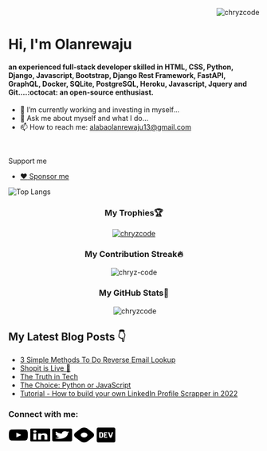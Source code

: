 <p align="right"> <img src="https://komarev.com/ghpvc/?username=chryzcode&label=Profile%20views&color=0e75b6&style=flat" alt="chryzcode" /> </p>


# Hi, I'm Olanrewaju
#### an experienced full-stack developer skilled in HTML, CSS, Python, Django, Javascript, Bootstrap, Django Rest Framework, FastAPI, GraphQL, Docker, SQLite, PostgreSQL, Heroku, Javascript, Jquery and Git....:octocat: an open-source enthusiast.



- 🔭 I’m currently working and investing in myself...
- 💬 Ask me about myself and what I do... 
- 📫 How to reach me: alabaolanrewaju13@gmail.com
<br>
  
Support me 
- <a href="https://paystack.com/pay/chryz_codez">:heart: Sponsor me</a>
  
 ![Top Langs](https://github-readme-stats.vercel.app/api/top-langs/?username=chryzcode&layout=compact&title_color=007bff&text_color=e7e7e7&icon_color=007bff&bg_color=171c28)


  ### <p align="center"> My Trophies🏆</p>
<p align="center"> <a href="https://github.com/ryo-ma/github-profile-trophy"><img src="https://github-profile-trophy.vercel.app/?username=chryzcode" alt="chryzcode" /></a> </p>
  
  ### <p align="center">My Contribution Streak🔥</p>
 <p align="center"><img align="center" src="https://github-readme-streak-stats.herokuapp.com/?user=chryzcode&" alt="chryz-code" /></p>
  
  ### <p align="center">My GitHub Stats🚀</p>
 <p align="center">&nbsp;<img align="center" src="https://github-readme-stats.vercel.app/api?username=chryzcode&show_icons=true&locale=en" alt="chryzcode" /></p>
  

  ## My Latest Blog Posts 👇
 
<!-- HASHNODE_BLOG:START -->
- [3 Simple Methods To Do Reverse Email Lookup](https://chryzcode.hashnode.dev/3-simple-methods-to-do-reverse-email-lookup)
- [Shopit is Live 🚀](https://chryzcode.hashnode.dev/shopit-is-live-cl8278six0a3a63nvhwjqez9f)
- [The Truth in Tech](https://chryzcode.hashnode.dev/the-truth-in-tech-cl6s8szo80bb9fdnv0ek0fboi)
- [The Choice: Python or JavaScript](https://chryzcode.hashnode.dev/the-choice-python-or-javascript-cl6hq8cuv05ydwtnvgohngdwt)
- [Tutorial - How to build your own LinkedIn Profile Scrapper in 2022](https://chryzcode.hashnode.dev/tutorial-how-to-build-your-own-linkedin-profile-scrapper-in-2022-cl65fusc706y40ynvcbsdfxyl)
<!-- HASHNODE_BLOG:END -->

<h3 align="left">Connect with me:</h3>
<p align="left">
<a href="https://www.youtube.com/channel/UCEoxZzYHN1c9ISazmxeCtCQ" target="blank"><img align="center" src="./images/youtube-brands.svg" alt="https://www.youtube.com/channel/uUCEoxZzYHN1c9ISazmxeCtCQ" height="30" width="40" /></a>
<a href="https://www.linkedin.com/in/olanrewaju-alaba/" target="blank"><img align="center" src="./images/linkedin-brands.svg" alt="https://www.linkedin.com/in/olanrewaju-alaba-b038b51b4/" height="30" width="40" /></a>
<a href="https://twitter.com/chryzcode" target="blank"><img align="center" src="./images/twitter-square-brands.svg" alt="chryzcode" height="30" width="40" /></a> 
<a href="https://chryzcode.hashnode.dev/" target="blank"><img align="center" src="./images/hashnode-brands.svg" alt="chryz_codez" height="30" width="40" /></a> 
<a href="https://dev.to/chryzcode" target="blank"><img align="center" src="./images/devto-brands.svg" alt="chryz_codez" height="30" width="40" /></a> 
</p>
